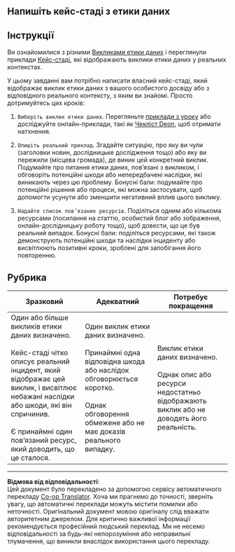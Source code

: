 <!--
CO_OP_TRANSLATOR_METADATA:
{
  "original_hash": "b588c0fc73014f52520c666efc3e0cc3",
  "translation_date": "2025-08-30T19:49:16+00:00",
  "source_file": "1-Introduction/02-ethics/assignment.md",
  "language_code": "uk"
}
-->
## Напишіть кейс-стаді з етики даних

## Інструкції

Ви ознайомилися з різними [Викликами етики даних](README.md#2-ethics-challenges) і переглянули приклади [Кейс-стаді](README.md#3-case-studies), які відображають виклики етики даних у реальних контекстах.

У цьому завданні вам потрібно написати власний кейс-стаді, який відображає виклик етики даних з вашого особистого досвіду або з відповідного реального контексту, з яким ви знайомі. Просто дотримуйтесь цих кроків:

1. `Виберіть виклик етики даних`. Перегляньте [приклади з уроку](README.md#2-ethics-challenges) або досліджуйте онлайн-приклади, такі як [Чекліст Deon](https://deon.drivendata.org/examples/), щоб отримати натхнення.

2. `Опишіть реальний приклад`. Згадайте ситуацію, про яку ви чули (заголовки новин, дослідницьке дослідження тощо) або яку ви пережили (місцева громада), де виник цей конкретний виклик. Подумайте про питання етики даних, пов’язані з викликом, і обговоріть потенційні шкоди або непередбачені наслідки, які виникають через цю проблему. Бонусні бали: подумайте про потенційні рішення або процеси, які можна застосувати, щоб допомогти усунути або зменшити негативний вплив цього виклику.

3. `Надайте список пов’язаних ресурсів`. Поділіться одним або кількома ресурсами (посилання на статтю, особистий блог або зображення, онлайн-дослідницьку роботу тощо), щоб довести, що це був реальний випадок. Бонусні бали: поділіться ресурсами, які також демонструють потенційні шкоди та наслідки інциденту або висвітлюють позитивні кроки, зроблені для запобігання його повторенню.



## Рубрика

Зразковий | Адекватний | Потребує покращення
--- | --- | -- |
Один або більше викликів етики даних визначено. <br/> <br/> Кейс-стаді чітко описує реальний інцидент, який відображає цей виклик, і висвітлює небажані наслідки або шкоди, які він спричинив. <br/><br/> Є принаймні один пов’язаний ресурс, який доводить, що це сталося. | Один виклик етики даних визначено. <br/><br/> Принаймні одна відповідна шкода або наслідок обговорюється коротко. <br/><br/> Однак обговорення обмежене або не має доказів реального випадку. | Виклик етики даних визначено. <br/><br/> Однак опис або ресурси недостатньо відображають виклик або не доводять його реальність. |

---

**Відмова від відповідальності**:  
Цей документ було перекладено за допомогою сервісу автоматичного перекладу [Co-op Translator](https://github.com/Azure/co-op-translator). Хоча ми прагнемо до точності, зверніть увагу, що автоматичні переклади можуть містити помилки або неточності. Оригінальний документ мовою оригіналу слід вважати авторитетним джерелом. Для критично важливої інформації рекомендується професійний людський переклад. Ми не несемо відповідальності за будь-які непорозуміння або неправильні тлумачення, що виникли внаслідок використання цього перекладу.